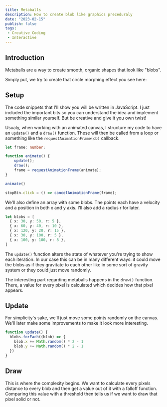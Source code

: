 ```yaml
---
title: Metaballs
description: How to create blob like graphics preceduraly
date: "2023-02-15"
publish: false
tags:
 - Creative Coding
 - Interactive
---
```

<script>
  import MetaballsSliderDemo from './components/MetaballsSliderDemo.svelte'
</script>

## Introduction
Metaballs are a way to create smooth, organic shapes that look like "blobs". 

Simply put, we try to create that circle morphing effect you see here:
<MetaballsSliderDemo sliderPosition={34} />

## Setup
The code snippets that I'll show you will be written in JavaScript. I just included the important bits so you can understand the idea and implement something similar yourself. But be creative and give it you own twist!

Usualy, when working with an animated canvas, I structure my code to have an `update()` and a `draw()` function. These will then be called from a loop or something like the `requestAnimationFrame(cb)` callback.

```ts
let frame: number;

function animate() {
    update();
    draw();
    frame = requestAnimationFrame(animate);
}

animate()

stopBtn.click = () => cancelAnimationFrame(frame);
```

We'll also define an array with some blobs. The points each have a velocity and a position in both x and y axis. I'll also add a radius r for later.

```ts
let blobs = [
  { x: 30, y: 50, r: 5 },
  { x: 60, y: 40, r: 10 },
  { x: 120, y: 20, r: 15 },
  { x: 30, y: 100, r: 5 },
  { x: 100, y: 100, r: 8 },
]
```

The `update()` function alters the state of whatever you're trying to show each iteration. In our case this can be in many different ways: it could move the blobs as if they gravitate to each other like in some sort of gravity system or they could just move randomly.

The interesting part regarding metaballs happens in the `draw()` function. There, a value for every pixel is calculated which decides how that pixel appears.

## Update
For simplicity's sake, we'll just move some points randomly on the canvas. We'll later make some improvements to make it look more interesting.

```ts
function update() {
  blobs.forEach((blob) => {
    blob.x += Math.random() * 2 - 1
    blob.y += Math.random() * 2 - 1
  })
}
```

## Draw
This is where the complexity begins. We want to calculate every pixels distance to every blob and then get a value out of it with a  falloff function. Comparing this value with a threshold then tells us if we want to draw that pixel solid or not.